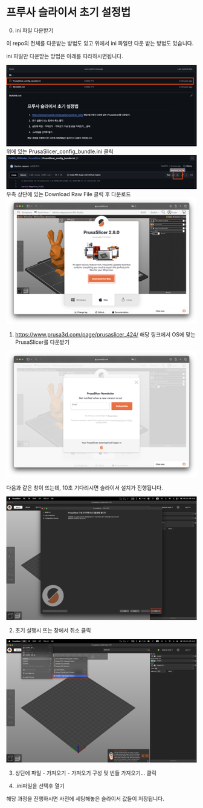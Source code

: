 # 프루사 슬라이서 초기 설정법

0. ini 파일 다운받기

이 repo의 전체를 다운받는 방법도 있고 위에서 ini 파일만 다운 받는 방법도 있습니다.

ini 파일만 다운받는 방법은 아래를 따라하시면됩니다. 

<img src="./images/000.png">
위에 있는 PrusaSlicer_config_bundle.ini 클릭

<img src="./images/001.png">
우측 상단에 있는 Download Raw File 클릭 후 다운로드

<img src="./images/002.png">

1. https://www.prusa3d.com/page/prusaslicer_424/ 해당 링크에서 OS에 맞는 PrusaSlicer를 다운받기

<img src="./images/003.png">

다음과 같은 창이 뜨는데, 10초 기다리시면 슬라이서 설치가 진행됩니다.

<img src="./images/004.png">

2. 초기 실행시 뜨는 창에서 취소 클릭

<img src="./images/005.png">

3. 상단에 파일 - 가져오기 - 가져오기 구성 및 번들 가져오기... 클릭

4. .ini파일을 선택후 열기

해당 과정을 진행하시면 사전에 세팅해놓은 슬라이서 값들이 저장됩니다.